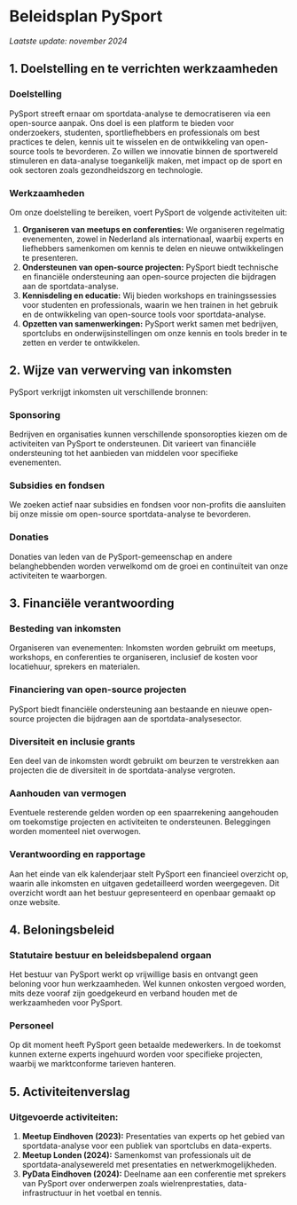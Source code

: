 # Beleidsplan PySport
_Laatste update: november 2024_

## 1. Doelstelling en te verrichten werkzaamheden

### Doelstelling
PySport streeft ernaar om sportdata-analyse te democratiseren via een open-source aanpak. Ons doel is een platform te bieden voor onderzoekers, studenten, sportliefhebbers en professionals om best practices te delen, kennis uit te wisselen en de ontwikkeling van open-source tools te bevorderen. Zo willen we innovatie binnen de sportwereld stimuleren en data-analyse toegankelijk maken, met impact op de sport en ook sectoren zoals gezondheidszorg en technologie.</p>

### Werkzaamheden
Om onze doelstelling te bereiken, voert PySport de volgende activiteiten uit:
1. **Organiseren van meetups en conferenties:** We organiseren regelmatig evenementen, zowel in Nederland als internationaal, waarbij experts en liefhebbers samenkomen om kennis te delen en nieuwe ontwikkelingen te presenteren.
2. **Ondersteunen van open-source projecten:** PySport biedt technische en financiële ondersteuning aan open-source projecten die bijdragen aan de sportdata-analyse.
3. **Kennisdeling en educatie:** Wij bieden workshops en trainingssessies voor studenten en professionals, waarin we hen trainen in het gebruik en de ontwikkeling van open-source tools voor sportdata-analyse.
4. **Opzetten van samenwerkingen:** PySport werkt samen met bedrijven, sportclubs en onderwijsinstellingen om onze kennis en tools breder in te zetten en verder te ontwikkelen.


## 2. Wijze van verwerving van inkomsten

PySport verkrijgt inkomsten uit verschillende bronnen:

### Sponsoring
Bedrijven en organisaties kunnen verschillende sponsoropties kiezen om de activiteiten van PySport te ondersteunen. Dit varieert van financiële ondersteuning tot het aanbieden van middelen voor specifieke evenementen.

### Subsidies en fondsen
We zoeken actief naar subsidies en fondsen voor non-profits die aansluiten bij onze missie om open-source sportdata-analyse te bevorderen.

### Donaties
Donaties van leden van de PySport-gemeenschap en andere belanghebbenden worden verwelkomd om de groei en continuïteit van onze activiteiten te waarborgen.


## 3. Financiële verantwoording

### Besteding van inkomsten
Organiseren van evenementen: Inkomsten worden gebruikt om meetups, workshops, en conferenties te organiseren, inclusief de kosten voor locatiehuur, sprekers en materialen.

### Financiering van open-source projecten
PySport biedt financiële ondersteuning aan bestaande en nieuwe open-source projecten die bijdragen aan de sportdata-analysesector.

### Diversiteit en inclusie grants
Een deel van de inkomsten wordt gebruikt om beurzen te verstrekken aan projecten die de diversiteit in de sportdata-analyse vergroten.

### Aanhouden van vermogen
Eventuele resterende gelden worden op een spaarrekening aangehouden om toekomstige projecten en activiteiten te ondersteunen. Beleggingen worden momenteel niet overwogen.

### Verantwoording en rapportage
Aan het einde van elk kalenderjaar stelt PySport een financieel overzicht op, waarin alle inkomsten en uitgaven gedetailleerd worden weergegeven. Dit overzicht wordt aan het bestuur gepresenteerd en openbaar gemaakt op onze website.

## 4. Beloningsbeleid

### Statutaire bestuur en beleidsbepalend orgaan
Het bestuur van PySport werkt op vrijwillige basis en ontvangt geen beloning voor hun werkzaamheden. Wel kunnen onkosten vergoed worden, mits deze vooraf zijn goedgekeurd en verband houden met de werkzaamheden voor PySport.

### Personeel
Op dit moment heeft PySport geen betaalde medewerkers. In de toekomst kunnen externe experts ingehuurd worden voor specifieke projecten, waarbij we marktconforme tarieven hanteren.

## 5. Activiteitenverslag

### Uitgevoerde activiteiten:
1. **Meetup Eindhoven (2023):** Presentaties van experts op het gebied van sportdata-analyse voor een publiek van sportclubs en data-experts.
2. **Meetup Londen (2024):** Samenkomst van professionals uit de sportdata-analysewereld met presentaties en netwerkmogelijkheden.
3. **PyData Eindhoven (2024):** Deelname aan een conferentie met sprekers van PySport over onderwerpen zoals wielrenprestaties, data-infrastructuur in het voetbal en tennis.


